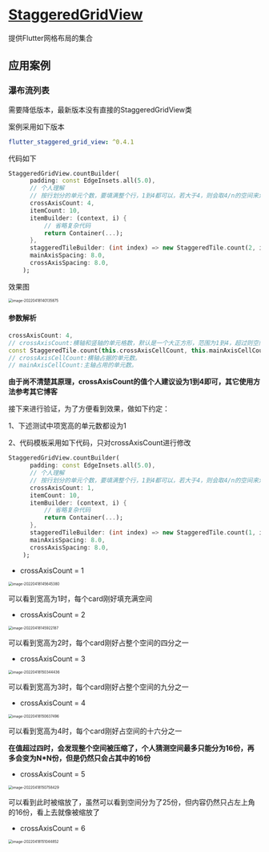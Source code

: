 # [StaggeredGridView](https://pub.dev/packages/flutter_staggered_grid_view)

提供Flutter网格布局的集合

## 应用案例

### 瀑布流列表

需要降低版本，最新版本没有直接的StaggeredGridView类

案例采用如下版本

```yaml
flutter_staggered_grid_view: ^0.4.1
```

代码如下

```dart
StaggeredGridView.countBuilder(
      padding: const EdgeInsets.all(5.0),
      // 个人理解
      // 按行划分的单元个数，要填满整个行，1到4都可以，若大于4，则会取4/n的空间来划分为4格
      crossAxisCount: 4,
      itemCount: 10,
      itemBuilder: (context, i) {
          // 省略复杂代码
          return Container(...);
      },
      staggeredTileBuilder: (int index) => new StaggeredTile.count(2, index == 0 ? 2.7: 2.7),    //
      mainAxisSpacing: 8.0,
      crossAxisSpacing: 8.0,
    );
```

效果图

<img src="https://dev.azure.com/dyjch666/313c572b-e599-43df-8705-ba95d9ff0eec/_apis/git/repositories/e4266438-9949-4157-a0c4-485dd69d831a/items?path=%2F1650261696018_8367.png&versionDescriptor%5BversionOptions%5D=0&versionDescriptor%5BversionType%5D=0&versionDescriptor%5Bversion%5D=master&resolveLfs=true&%24format=octetStream&api-version=5.0" alt="image-20220418140135875" style="zoom:50%" align="middle"/>

#### 参数解析

```dart
crossAxisCount: 4,  
// crossAxisCount:横轴和竖轴的单元格数，默认是一个大正方形，范围为1到4，超过则空间变小
const StaggeredTile.count(this.crossAxisCellCount, this.mainAxisCellCount)
// crossAxisCellCount:横轴占据的单元数。
// mainAxisCellCount:主轴占用的单元数。
```

**由于尚不清楚其原理，crossAxisCount的值个人建议设为1到4即可，其它使用方法参考其它博客**

接下来进行验证，为了方便看到效果，做如下约定：

1、下述测试中项宽高的单元数都设为1

2、代码模板采用如下代码，只对crossAxisCount进行修改

```dart
StaggeredGridView.countBuilder(
      padding: const EdgeInsets.all(5.0),
      // 个人理解
      // 按行划分的单元个数，要填满整个行，1到4都可以，若大于4，则会取4/n的空间来划分为4格
      crossAxisCount: 1,
      itemCount: 10,
      itemBuilder: (context, i) {
          // 省略复杂代码
          return Container(...);
      },
      staggeredTileBuilder: (int index) => new StaggeredTile.count(1, index == 0 ? 1: 1),    //
      mainAxisSpacing: 8.0,
      crossAxisSpacing: 8.0,
    );
```

- crossAxisCount = 1

<img src="https://dev.azure.com/dyjch666/313c572b-e599-43df-8705-ba95d9ff0eec/_apis/git/repositories/e4266438-9949-4157-a0c4-485dd69d831a/items?path=%2F1650265005481_8347.png&versionDescriptor%5BversionOptions%5D=0&versionDescriptor%5BversionType%5D=0&versionDescriptor%5Bversion%5D=master&resolveLfs=true&%24format=octetStream&api-version=5.0" alt="image-20220418145645380" style="zoom:50%;" />

可以看到宽高为1时，每个card刚好填充满空间

- crossAxisCount = 2

<img src="https://dev.azure.com/dyjch666/313c572b-e599-43df-8705-ba95d9ff0eec/_apis/git/repositories/e4266438-9949-4157-a0c4-485dd69d831a/items?path=%2F1650265162291_9579.png&versionDescriptor%5BversionOptions%5D=0&versionDescriptor%5BversionType%5D=0&versionDescriptor%5Bversion%5D=master&resolveLfs=true&%24format=octetStream&api-version=5.0" alt="image-20220418145922187" style="zoom:50%;" />

可以看到宽高为2时，每个card刚好占整个空间的四分之一

- crossAxisCount = 3

<img src="https://dev.azure.com/dyjch666/313c572b-e599-43df-8705-ba95d9ff0eec/_apis/git/repositories/e4266438-9949-4157-a0c4-485dd69d831a/items?path=%2F1650265424547_860.png&versionDescriptor%5BversionOptions%5D=0&versionDescriptor%5BversionType%5D=0&versionDescriptor%5Bversion%5D=master&resolveLfs=true&%24format=octetStream&api-version=5.0" alt="image-20220418150344436" style="zoom:50%;" />

可以看到宽高为3时，每个card刚好占整个空间的九分之一

- crossAxisCount = 4

<img src="https://dev.azure.com/dyjch666/313c572b-e599-43df-8705-ba95d9ff0eec/_apis/git/repositories/e4266438-9949-4157-a0c4-485dd69d831a/items?path=%2F1650265597591_7210.png&versionDescriptor%5BversionOptions%5D=0&versionDescriptor%5BversionType%5D=0&versionDescriptor%5Bversion%5D=master&resolveLfs=true&%24format=octetStream&api-version=5.0" alt="image-20220418150637496" style="zoom:50%;" />

可以看到宽高为4时，每个card刚好占空间的十六分之一



**在值超过四时，会发现整个空间被压缩了，个人猜测空间最多只能分为16份，再多会变为N*N份，但是仍然只会占其中的16份**



- crossAxisCount = 5

<img src="https://dev.azure.com/dyjch666/313c572b-e599-43df-8705-ba95d9ff0eec/_apis/git/repositories/e4266438-9949-4157-a0c4-485dd69d831a/items?path=%2F1650265678528_9583.png&versionDescriptor%5BversionOptions%5D=0&versionDescriptor%5BversionType%5D=0&versionDescriptor%5Bversion%5D=master&resolveLfs=true&%24format=octetStream&api-version=5.0" alt="image-20220418150758429" style="zoom:50%;" />

可以看到此时被缩放了，虽然可以看到空间分为了25份，但内容仍然只占左上角的16份，看上去就像被缩放了

- crossAxisCount = 6

<img src="https://dev.azure.com/dyjch666/313c572b-e599-43df-8705-ba95d9ff0eec/_apis/git/repositories/e4266438-9949-4157-a0c4-485dd69d831a/items?path=%2F1650265844948_3561.png&versionDescriptor%5BversionOptions%5D=0&versionDescriptor%5BversionType%5D=0&versionDescriptor%5Bversion%5D=master&resolveLfs=true&%24format=octetStream&api-version=5.0" alt="image-20220418151044852" style="zoom:50%;" />

